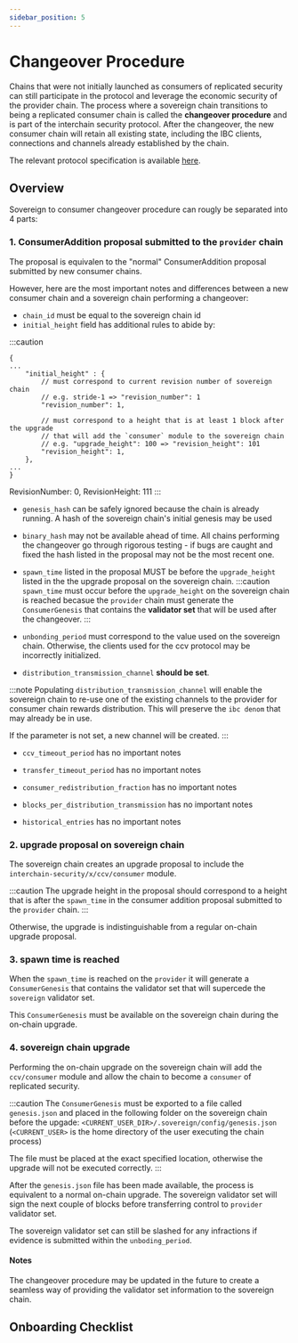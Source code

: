```yaml
---
sidebar_position: 5
---
```


# Changeover Procedure

Chains that were not initially launched as consumers of replicated security can still participate in the protocol and leverage the economic security of the provider chain. The process where a sovereign chain transitions to being a replicated consumer chain is called the **changeover procedure** and is part of the interchain security protocol. After the changeover, the new consumer chain will retain all existing state, including the IBC clients, connections and channels already established by the chain.

The relevant protocol specification is available [here](https://github.com/cosmos/ibc/blob/main/spec/app/ics-028-cross-chain-validation/overview_and_basic_concepts.md#channel-initialization-existing-chains).

## Overview

Sovereign to consumer changeover procedure can rougly be separated into 4 parts:

### 1. ConsumerAddition proposal submitted to the `provider` chain
The proposal is equivalen to the "normal" ConsumerAddition proposal submitted by new consumer chains.

However, here are the most important notes and differences between a new consumer chain and a sovereign chain performing a changeover:

* `chain_id` must be equal to the sovereign chain id
* `initial_height` field has additional rules to abide by:

:::caution
```
{
...
    "initial_height" : {
        // must correspond to current revision number of sovereign chain
        // e.g. stride-1 => "revision_number": 1
        "revision_number": 1,

        // must correspond to a height that is at least 1 block after the upgrade
        // that will add the `consumer` module to the sovereign chain
        // e.g. "upgrade_height": 100 => "revision_height": 101
        "revision_height": 1,
    },
...
}
```
RevisionNumber: 0, RevisionHeight: 111
:::

* `genesis_hash` can be safely ignored because the chain is already running. A hash of the sovereign chain's initial genesis may be used

* `binary_hash` may not be available ahead of time. All chains performing the changeover go through rigorous testing - if bugs are caught and fixed the hash listed in the proposal may not be the most recent one.

* `spawn_time` listed in the proposal MUST be before the `upgrade_height` listed in the the upgrade proposal on the sovereign chain.
:::caution
`spawn_time` must occur before the `upgrade_height` on the sovereign chain is reached becasue the `provider` chain must generate the `ConsumerGenesis` that contains the **validator set** that will be used after the changeover.
:::

* `unbonding_period` must correspond to the value used on the sovereign chain. Otherwise, the clients used for the ccv protocol may be incorrectly initialized.

* `distribution_transmission_channel` **should be set**.

:::note
Populating `distribution_transmission_channel` will enable the sovereign chain to re-use one of the existing channels to the provider for consumer chain rewards distribution. This will preserve the `ibc denom` that may already be in use.

If the parameter is not set, a new channel will be created.
:::

* `ccv_timeout_period` has no important notes

* `transfer_timeout_period` has no important notes

* `consumer_redistribution_fraction` has no important notes

* `blocks_per_distribution_transmission` has no important notes

* `historical_entries` has no important notes


### 2. upgrade proposal on sovereign chain

The sovereign chain creates an upgrade proposal to include the `interchain-security/x/ccv/consumer` module.

:::caution
The upgrade height in the proposal should correspond to a height that is after the `spawn_time` in the consumer addition proposal submitted to the `provider` chain.
:::

Otherwise, the upgrade is indistinguishable from a regular on-chain upgrade proposal.

### 3. spawn time is reached

When the `spawn_time` is reached on the `provider` it will generate a `ConsumerGenesis` that contains the validator set that will supercede the `sovereign` validator set.

This `ConsumerGenesis` must be available on the sovereign chain during the on-chain upgrade.

### 4. sovereign chain upgrade

Performing the on-chain upgrade on the sovereign chain will add the `ccv/consumer` module and allow the chain to become a `consumer` of replicated security.

:::caution
The `ConsumerGenesis` must be exported to a file called `genesis.json` and placed in the following folder on the sovereign chain before the upgade: `<CURRENT_USER_DIR>/.sovereign/config/genesis.json` (`<CURRENT_USER>` is the home directory of the user executing the chain process)

The file must be placed at the exact specified location, otherwise the upgrade will not be executed correctly.
:::

After the `genesis.json` file has been made available, the process is equivalent to a normal on-chain upgrade. The sovereign validator set will sign the next couple of blocks before transferring control to `provider` validator set.

The sovereign validator set can still be slashed for any infractions if evidence is submitted within the `unboding_period`.

#### Notes

The changeover procedure may be updated in the future to create a seamless way of providing the validator set information to the sovereign chain.

## Onboarding Checklist
